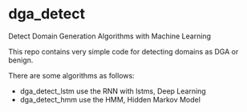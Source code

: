 # dga_detect
Detect Domain Generation Algorithms with Machine Learning

This repo contains very simple code for detecting domains as DGA or benign.

There are some algorithms as follows:

- dga_detect_lstm use the RNN with lstms, Deep Learning
- dga_detect_hmm use the HMM, Hidden Markov Model
